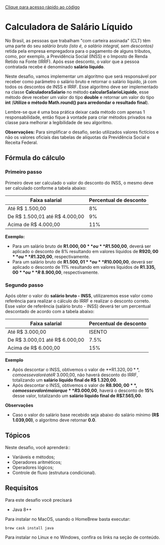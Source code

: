 [Clique para acesso rápido ao código](https://github.com/viniciusrogerio/codenation/tree/master/modulo-1/java-13)

# Calculadora de Salário Líquido

No Brasil, as pessoas que trabalham "com carteira assinada" (CLT) têm uma parte do seu *salário bruto (isto é, o salário integral, sem descontos)* retida pela empresa empregadora para o pagamento de alguns tributos, como, por exemplo, a Previdência Social (INSS) e o Imposto de Renda Retido na Fonte (IRRF). Após esse desconto, o valor que a pessoa contratada recebe é denominado **salário líquido**.

Neste desafio, vamos implementar um algoritmo que será responsável por receber como parâmetro o salário bruto e retornar o salário líquido, já com todos os descontos de INSS e IRRF. Esse algoritmo deve ser implementado na classe **CalculadoraSalario** no método **calcularSalarioLiquido**, esse método deve receber um valor do tipo **double** e retornar um valor do tipo **int** (**Utilize o método Math.round() para arredondar o resultado final**).

Lembre-se que é uma boa prática deixar cada método com apenas 1 responsabilidade, então fique à vontade para criar métodos privados na classe para melhorar a legibilidade de seu algoritmo.

**Observações:**
Para simplificar o desafio, serão utilizados valores fictícios e não os valores oficiais das tabelas de alíquotas da Previdência Social e Receita Federal.



## Fórmula do cálculo

### Primeiro passo
Primeiro deve ser calculado o valor do desconto do INSS, o mesmo deve ser calculado conforme a tabela abaixo:


| Faixa salarial  |  Percentual de desconto  |
| --- | --- |
|  Até R$ 1.500,00 | 8% |
|  De R$ 1.500,01 até R$ 4.000,00 | 9% |
|  Acima de R$ 4.000,00 |  11% |

**Exemplo:**
- Para um salário bruto de **R$1.000,00** ou **R$1.500,00**, deverá ser aplicado o desconto de 8% resultando em valores líquidos de  **R$920,00** ou **R$1.320,00**, respectivamente.
- Para um salário bruto de **R$1.500,01** ou **R$10.000,00**, deverá ser aplicado o desconto de 11% resultando em valores líquidos de **R$1.335,00** ou **R$ 8.900,00**, respectivamente.

### Segundo passo

Após obter o valor do **salário bruto - INSS**, utilizaremos esse valor como referência para realizar o cálculo do IRRF e realizar o desconto correto. Esse valor de referência (salário bruto - INSS) deverá ter um percentual descontado de acordo com a tabela abaixo:

| Faixa salarial  |  Percentual de desconto  |
| --- | --- |
|  Até R$ 3.000,00 | ISENTO |
|  De R$ 3.000,01 até R$ 6.000,00 | 7.5% |
|  Acima de R$ 6.000,00 |  15% |

**Exemplo**

- Após descontar o INSS, obtivemos o valor de **R$1.320,00**, como esse valor é até R$ 3.000,00, não haverá desconto do IRRF, totalizando um **salário líquido final de R$ 1.320,00**.
- Após descontar o INSS, obtivemos o valor de **R$8.900,00**, como esse valor é maior que **R$3.000,00**, haverá o desconto de **15%** desse valor, totalizando um **salário líquido final de R$7.565,00**. 

**Observações**
- Caso o valor do salário base recebido seja abaixo do salário mínimo **(R$ 1.039,00)**, o algoritmo deve retornar **0.0**.

## Tópicos

Neste desafio, você aprenderá::
- Variáveis e métodos;
- Operadores aritméticos;
- Operadores lógicos;
- Controle de fluxo (estrutura condicional).

## Requisitos
Para este desafio você precisará 

- Java 8++

Para instalar no MacOS, usando o HomeBrew basta executar:

    brew cask install java

Para instalar no Linux e no Windows, confira os links na seção de conteúdo.

